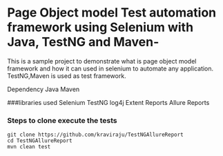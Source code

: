 # Page Object model Test automation framework using Selenium with Java, TestNG and Maven-
This is a sample project to demonstrate what is page object model framework and how it can used in selenium to automate any application.
TestNG,Maven is used as test framework.

Dependency
Java
Maven

###libraries used
Selenium
TestNG
log4j
Extent Reports
Allure Reports

### Steps to clone execute the tests
```
git clone https://github.com/kraviraju/TestNGAllureReport
cd TestNGAllureReport
mvn clean test
```